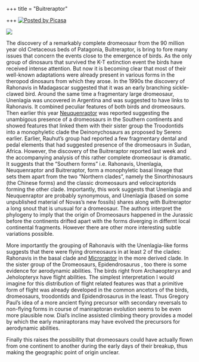 +++
title = "Buitreraptor"

+++
[![Posted by
Picasa](https://i1.wp.com/photos1.blogger.com/pbp.gif)](http://picasa.google.com/blogger/)

[![](https://i2.wp.com/photos1.blogger.com/img/133/1300/400/Buitreraptor.jpg)](http://photos1.blogger.com/img/133/1300/640/Buitreraptor.jpg)

The discovery of a remarkably complete dromeosaur from the 90 million
year old Cretaceous beds of Patagonia, Buitreraptor, is bring to fore
many issues that concern the events close to the emergence of birds. As
the only group of dinosaurs that survived the K-T extinction event the
birds have received intense attention. But now it is becoming clear that
most of their well-known adaptations were already present in various
forms in the theropod dinosaurs from which they arose. In the 1990s the
discovery of Rahonavis in Madagascar suggested that it was an early
branching sickle-clawed bird. Around the same time a fragmentary large
dromeosaur, Unenlagia was uncovered in Argentina and was suggested to
have links to Rahonavis. It combined peculiar features of both birds and
dromeosaurs. Then earlier this year
[Neuquenraptor](http://manollasa.blogspot.com/2005/02/neuquenraptor-argentinus-and.html)
was reported suggesting the unambigous presence of a dromeosaurs in the
Southern continents and showed features that linked them with their
sister group the Troodontids into a monophyletic clade the
Deinonychosaurs as proposed by Sereno earlier. Earlier, Rauhut’s group
had reported a few fragmentary dental and pedal elements that had
suggested presence of the dromeosaurs in Sudan, Africa. However, the
discovery of the Buitreraptor reported last week and the accompanying
analysis of this rather complete dromeosaur is dramatic. It suggests
that the “Southern forms” i.e. Rahonavis, Unenlagia, Neuquenraptor and
Buitreraptor, form a monophyletic basal lineage that sets them apart
from the two “Northern clades”, namely the Sinorthinosaurs (the Chinese
forms) and the classic dromeosaurs and velociraptorids forming the other
clade. Importantly, this work suggests that Unenlagia and Neuquenraptor
are probably synonymous, and Unenlagia (based on some unpublished
material of Novas’s new fossils) shares along with Buitreraptor a long
snout that is unusual for a dromeosaur. The authors interpret the
phylogeny to imply that the origin of Dromeosaurs happened in the
Jurassic before the continents drifted apart with the forms diverging in
differnt local continental fragments. However there are other more
interesting subtle variations possible.

More importantly the grouping of Rahonavis with the Unenlagia-like forms
suggests that there were flying dromeosaurs in at least 2 of the clades:
Rahonavis in the basal clade and
[Microraptor](http://manollasa.blogspot.com/2005/02/adaptive-radiation-of-avian-and-para.html)
in the more derived clade. In the sister group of the Dromeosaurs,
Epidendrosaurus , too there is some evidence for aerodynamic abilities.
The birds right from Archaeopteryx and Jeholopteryx have flight
abilities. The simplest interpretation I would imagine for this
distribution of flight related features was that a primitive form of
flight was already developed in the common ancetors of the birds,
dromeosaurs, troodontids and Epidendrosaurus in the least. Thus Gregory
Paul’s idea of a more ancient flying precursor with secondary reversals
to non-flying forms in course of maniraptoran evolution seems to be even
more plausible now. Dial’s incline assisted climbing theory provides a
model by which the early maniraptorans may have evolved the precursors
for aerodynamic abilities.

Finally this raises the possibility that dromeosaurs could have actually
flown from one continent to another during the early days of their
breakup, thus making the geographic point of origin unclear.

[](http://manollasa.blogspot.com/2005/02/neuquenraptor-argentinus-and.html)
